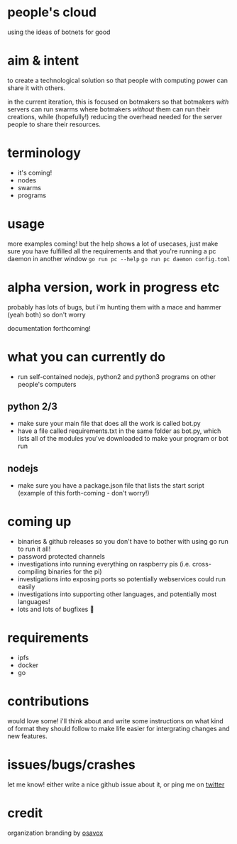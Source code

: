 # people's cloud
using the ideas of botnets for good

# aim & intent
to create a technological solution so that people with computing power can share it with others.  

in the current iteration, this is focused on botmakers so that botmakers *with* servers can run swarms where botmakers *without* them can run their creations, while (hopefully!) reducing the overhead needed for the server people to share their resources.

# terminology
* it's coming!
* nodes
* swarms
* programs

# usage
more examples coming! but the help shows a lot of usecases, just make sure you have fulfilled all the requirements and that you're running a pc daemon in another window
`go run pc --help`
`go run pc daemon config.toml`

# alpha version, work in progress etc

probably has lots of bugs, but i'm hunting them with a mace and hammer (yeah both) so don't worry

documentation forthcoming!

# what you can currently do
* run self-contained nodejs, python2 and python3 programs on other people's computers

## python 2/3
* make sure your main file that does all the work is called bot.py
* have a file called requirements.txt in the same folder as bot.py, which lists all of the modules you've downloaded to make your program or bot run

## nodejs
* make sure you have a package.json file that lists the start script (example of this forth-coming - don't worry!)

# coming up
* binaries & github releases so you don't have to bother with using go run to run it all!
* password protected channels
* investigations into running everything on raspberry pis (i.e. cross-compiling binaries for the pi)
* investigations into exposing ports so potentially webservices could run easily
* investigations into supporting other languages, and potentially most languages!
* lots and lots of bugfixes :bug:

# requirements
* ipfs
* docker
* go

# contributions
would love some! i'll think about and write some instructions on what kind of format they should follow to make life easier for intergrating changes and new features.

# issues/bugs/crashes
let me know! either write a nice github issue about it, or ping me on [twitter](https://twitter.com/cblgh)

# credit
organization branding by [osavox](https://twitter.com/osavox)
